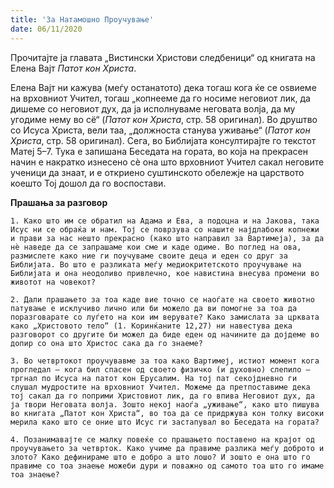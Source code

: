 ```yaml
---
title: 'За Натамошно Проучување'
date: 06/11/2020
---
```


Прочитајте ја главата „Вистински Христови следбеници“ од книгата на Елена Вајт *Патот кон Христа*.

Елена Вајт ни кажува (меѓу останатото) дека тогаш кога ќе се оѕвиеме на врховниот Учител, тогаш „копнееме да го носиме неговиот лик, да дишеме со неговиот дух, да ја исполнуваме неговата волја, да му угодиме нему во сё“ (*Патот кон Христа*, стр. 58 оригинал). Во друштво со Исуса Христа, вели таа, „должноста станува уживање“ (*Патот кон Христа*, стр. 58 оригинал). Сега, во Библијата консултирајте го текстот Матеј 5–7. Тука е запишана Беседата на гората, во која на прекрасен начин е накратко изнесено сѐ она што врховниот Учител сакал неговите ученици да знаат, и е откриено суштинското обележје на царството коешто Тој дошол да го воспостави.

**Прашања за разговор**

`1. Како што им се обратил на Адама и Ева, а подоцна и на Јакова, така Исус ни се обраќа и нам. Тој се поврзува со нашите најдлабоки копнежи и прави за нас нешто прекрасно (како што направил за Вартимеја), за да нѐ наведе да се запрашаме кои сме и каде одиме. Во поглед на ова, размислете како ние ги поучуваме своите деца и еден со друг за Библијата. Во што е разликата меѓу медиокритетското проучување на Библијата и она неодоливо привлечно, кое навистина внесува промени во животот на човекот?`

`2. Дали прашањето за тоа каде вие точно се наоѓате на своето животно патување е исклучиво лично или би можело да ви помогне за тоа да поразговарате со луѓето на кои им верувате? Како замислата за црквата како „Христовото тело“ (1. Коринќаните 12,27) ни навестува дека разговорот со другите би можел да биде еден од начините да дојдеме во допир со она што Христос сака да го знаеме?`

`3. Во четвртокот проучувавме за тоа како Вартимеј, истиот момент кога прогледал – кога бил спасен од своето физичко (и духовно) слепило – тргнал по Исуса на патот кон Ерусалим. На тој пат секојдневно ги слушал мудростите на врховниот Учител. Можеме да претпоставиме дека тој сакал да го поприми Христовиот лик, да го впива Неговиот дух, да ја твори Неговата волја. Зошто некој наоѓа „уживање“, како што пишува во книгата „Патот кон Христа“, во тоа да се придржува кон толку високи мерила како што се оние што Исус ги застапувал во Беседата на гората?`

`4. Позанимавајте се малку повеќе со прашањето поставено на крајот од проучувањето за четврток. Како учиме да правиме разлика меѓу доброто и злото? Како дефинираме што е добро а што лошо? И зошто е она што го правиме со тоа знаење можеби дури и поважно од самото тоа што го имаме тоа знаење?`